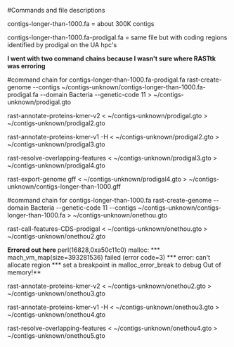 #Commands and file descriptions

contigs-longer-than-1000.fa = about 300K contigs

contigs-longer-than-1000.fa-prodigal.fa = same file but with coding regions identified by prodigal on the UA hpc's

**I went with two command chains because I wasn't sure where RASTtk was erroring**


#command chain for contigs-longer-than-1000.fa-prodigal.fa
rast-create-genome --contigs ~/contigs-unknown/contigs-longer-than-1000.fa-prodigal.fa --domain Bacteria --genetic-code 11 > ~/contigs-unknown/prodigal.gto

rast-annotate-proteins-kmer-v2 < ~/contigs-unknown/prodigal.gto > ~/contigs-unknown/prodigal2.gto

rast-annotate-proteins-kmer-v1 -H < ~/contigs-unknown/prodigal2.gto > ~/contigs-unknown/prodigal3.gto

rast-resolve-overlapping-features < ~/contigs-unknown/prodigal3.gto > ~/contigs-unknown/prodigal4.gto

rast-export-genome gff < ~/contigs-unknown/prodigal4.gto > ~/contigs-unknown/contigs-longer-than-1000.gff

#command chain for contigs-longer-than-1000.fa
rast-create-genome --domain Bacteria --genetic-code 11 --contigs ~/contigs-unknown/contigs-longer-than-1000.fa > ~/contigs-unknown/onethou.gto

rast-call-features-CDS-prodigal < ~/contigs-unknown/onethou.gto > ~/contigs-unknown/onethou2.gto

**Errored out here** perl(16828,0xa50c11c0) malloc: *** mach_vm_map(size=393281536) failed (error code=3)
*** error: can't allocate region
*** set a breakpoint in malloc_error_break to debug
Out of memory!**

rast-annotate-proteins-kmer-v2 < ~/contigs-unknown/onethou2.gto > ~/contigs-unknown/onethou3.gto

rast-annotate-proteins-kmer-v1 -H < ~/contigs-unknown/onethou3.gto > ~/contigs-unknown/onethou4.gto

rast-resolve-overlapping-features < ~/contigs-unknown/onethou4.gto > ~/contigs-unknown/onethou5.gto



